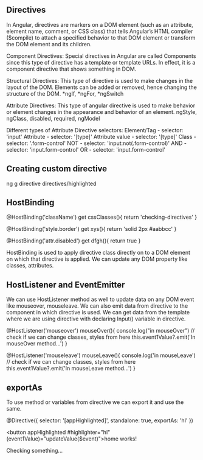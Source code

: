 ## Directives
 In Angular, directives are markers on a DOM element (such as an attribute, element name, comment, or CSS class) that tells Angular’s HTML compiler ($compile) to attach a specified behavior to that DOM element or transform the DOM element and its children.

 Component Directives: 
 Special directives in Angular are called Components since this type of directive has a template or template URLs. In effect, it is a component directive that shows something in DOM.

 Structural Directives:
 This type of directive is used to make changes in the layout of the DOM. Elements can be added or removed, hence changing the structure of the DOM.
 *ngIf, *ngFor, *ngSwitch

 Attribute Directives:
 This type of angular directive is used to make behavior or element changes in the appearance and behavior of an element.
 ngStyle, ngClass, disabled, required, ngModel

 Different types of Attribute Directive selectors:
 Element/Tag - selector: 'input'
 Attribute - selector: '[type]'
 Attribute value - selector: '[type]'
 Class - selector: '.form-control'
 NOT - selector: 'input:not(.form-control)'
 AND - selector: 'input.form-control'
 OR - selector: 'input.form-control'

 ## Creating custom directive
 ng g directive directives/highlighted

 ## HostBinding
 @HostBinding('className')
  get cssClasses(){
    return 'checking-directives'
  }

@HostBinding('style.border')
  get xys(){
    return 'solid 2px #aabbcc'
  }

@HostBinding('attr.disabled')
  get dfgh(){
    return true
  }

HostBinding is used to apply directive class directly on to a DOM element on which that directive is applied. We can update any DOM property like classes, attributes.

## HostListener and EventEmitter

We can use HostListener method as well to update data on any DOM event like mouseover, mouseleave. We can also emit data from directive to the component in which directive is used. We can get data from the template where we are using directive with declaring Input() variable in directive.

@HostListener('mouseover')
  mouseOver(){
    console.log("in mouseOver")
    // check if we can change classes, styles from here
    this.event1Value?.emit('In mouseOver method...')
  }

  @HostListener('mouseleave')
  mouseLeave(){
    console.log('in mouseLeave')
    // check if we can change classes, styles from here
    this.event1Value?.emit('In mouseLeave method...')
  }

  ## exportAs

  To use method or variables from directive we can export it and use the same.

@Directive({
  selector: '[appHighlighted]',
  standalone: true,
  exportAs: 'hl'
})

<button appHighlighted #highlighter="hl" (event1Value)="updateValue($event)">home works!</button>
<p (click)="highlighter.someinfo()">Checking something...</p>
